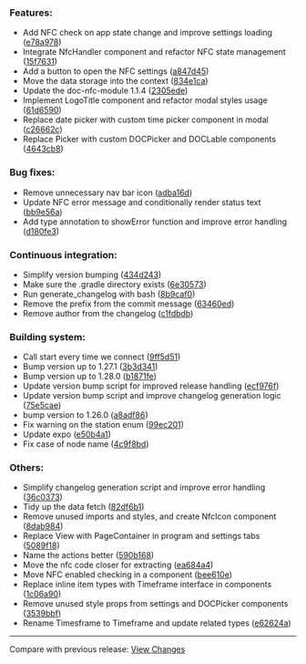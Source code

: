 ### Features:
- Add NFC check on app state change and improve settings loading ([e78a978](https://github.com/onato/AR4-Manager/commit/e78a978f6f2a98a98fd267d1713ebf03dc567e64))
- Integrate NfcHandler component and refactor NFC state management ([15f7631](https://github.com/onato/AR4-Manager/commit/15f76312bca3af7b5449ab6938c7b5a7643c4ad5))
- Add a button to open the NFC settings ([a847d45](https://github.com/onato/AR4-Manager/commit/a847d45130142ca31a25e766cef44f1a1d03949f))
- Move the data storage into the context ([834e1ca](https://github.com/onato/AR4-Manager/commit/834e1ca5509b97c97f1b87525a1a10f7ebf31e1b))
- Update the doc-nfc-module 1.1.4 ([2305ede](https://github.com/onato/AR4-Manager/commit/2305ede0ebfd9d9aad138a637374fe0f17132bde))
- Implement LogoTitle component and refactor modal styles usage ([61d6590](https://github.com/onato/AR4-Manager/commit/61d6590b472fb154685ef1c6df7925e97287d870))
- Replace date picker with custom time picker component in modal ([c26662c](https://github.com/onato/AR4-Manager/commit/c26662cdc85e67549c0796a60127385d93fb7572))
- Replace Picker with custom DOCPicker and DOCLable components ([4643cb8](https://github.com/onato/AR4-Manager/commit/4643cb85c22cb9fca3bb9c3795ad15c6bbac2486))


### Bug fixes:
- Remove unnecessary nav bar icon ([adba16d](https://github.com/onato/AR4-Manager/commit/adba16d1170766e381bbf21fba7fbe65ade855d4))
- Update NFC error message and conditionally render status text ([bb9e56a](https://github.com/onato/AR4-Manager/commit/bb9e56ab382f49f09f696e860b66391ef41ecd57))
- Add type annotation to showError function and improve error handling ([d180fe3](https://github.com/onato/AR4-Manager/commit/d180fe35ff9ba6557fdfa2c16105671490b4f1a3))


### Continuous integration:
- Simplify version bumping ([434d243](https://github.com/onato/AR4-Manager/commit/434d243c4c62b6cc2ebedf0a099d197e082406d4))
- Make sure the .gradle directory exists ([6e30573](https://github.com/onato/AR4-Manager/commit/6e305732e67911920c3a489827d280cf02df580d))
- Run generate_changelog with bash ([8b9caf0](https://github.com/onato/AR4-Manager/commit/8b9caf078ec4baac5dfab6000713340c43aeb5ba))
- Remove the prefix from the commit message ([63460ed](https://github.com/onato/AR4-Manager/commit/63460edbbf267f542cae5f8eed439f93970d2bea))
- Remove author from the changelog ([c1fdbdb](https://github.com/onato/AR4-Manager/commit/c1fdbdbf0244f0f2dac2be231a6b29ff81904f94))


### Building system:
- Call start every time we connect ([9ff5d51](https://github.com/onato/AR4-Manager/commit/9ff5d5138b90727dcb2f3599c387340fc3bba96b))
- Bump version up to 1.27.1 ([3b3d341](https://github.com/onato/AR4-Manager/commit/3b3d34106074ef456cb421c96b609bd825cc1ae0))
- Bump version up to 1.28.0 ([b1871fe](https://github.com/onato/AR4-Manager/commit/b1871fef2c02b38c4801c61b8538958a85be8261))
- Update version bump script for improved release handling ([ecf976f](https://github.com/onato/AR4-Manager/commit/ecf976f0e2e1c060415967ebf1bfcc94dcefd52c))
- Update version bump script and improve changelog generation logic ([75e5cae](https://github.com/onato/AR4-Manager/commit/75e5cae1362fb893f0a60822c0d046f1fb3ad279))
- bump version to 1.26.0 ([a8adf86](https://github.com/onato/AR4-Manager/commit/a8adf861845341dc331f3546b370b06364eb8cb1))
- Fix warning on the station enum ([99ec201](https://github.com/onato/AR4-Manager/commit/99ec201d652be9b2b7cb576dbc1b983589056186))
- Update expo ([e50b4a1](https://github.com/onato/AR4-Manager/commit/e50b4a1eb062bb2adba2759dacb7f863e4950003))
- Fix case of node name ([4c9f8bd](https://github.com/onato/AR4-Manager/commit/4c9f8bd4fabf50d02ca9eeb1e0e9447b35c9885c))


### Others:
- Simplify changelog generation script and improve error handling ([36c0373](https://github.com/onato/AR4-Manager/commit/36c0373eb46c4a8a1456175c456764047dfcbfb6))
- Tidy up the data fetch ([82df6b1](https://github.com/onato/AR4-Manager/commit/82df6b13300bc6d569e9ab9e5b80cec0a78bc42f))
- Remove unused imports and styles, and create NfcIcon component ([8dab984](https://github.com/onato/AR4-Manager/commit/8dab9848d75376106b1859db4d25031cfc4f7a1e))
- Replace View with PageContainer in program and settings tabs ([5089f18](https://github.com/onato/AR4-Manager/commit/5089f1808fea08f52e18998882043f86f0a963a8))
- Name the actions better ([590b168](https://github.com/onato/AR4-Manager/commit/590b1681ba2353eb23f69f017320aad92dccd662))
- Move the nfc code closer for extracting ([ea684a4](https://github.com/onato/AR4-Manager/commit/ea684a463572f304609f01005e40711b81c971ac))
- Move NFC enabled checking in a component ([bee610e](https://github.com/onato/AR4-Manager/commit/bee610e26415c0278a9ae671f13554eaa4a979fe))
- Replace inline item types with Timeframe interface in components ([1c06a90](https://github.com/onato/AR4-Manager/commit/1c06a90cedbbdcedb8d63521cb913a48a945a6fe))
- Remove unused style props from settings and DOCPicker components ([3539bbf](https://github.com/onato/AR4-Manager/commit/3539bbf894580a83d398e4bca9d5d828debcb31a))
- Rename Timesframe to Timeframe and update related types ([e62624a](https://github.com/onato/AR4-Manager/commit/e62624ab1d1c007cce9d4dbb12bab439e5f445b7))


---
Compare with previous release: [View Changes](https://github.com/onato/AR4-Manager/compare/1.25.0...1.26.0)
